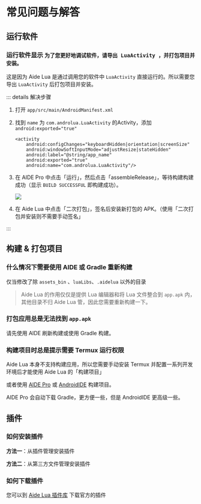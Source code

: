# 常见问题与解答

## 运行软件

### 运行软件显示 `为了您更好地调试软件，请导出 LuaActivity ，并打包项目并安装。`

这是因为 Aide Lua 是通过调用您的软件中 `LuaActivity` 直接运行的。所以需要您导出 `LuaActivity` 后打包项目并安装。

::: details 解决步骤

1. 打开 `app/src/main/AndroidManifest.xml`
2. 找到 `name` 为 `com.androlua.LuaActivity` 的Activity，添加 `android:exported="true"`
    ``` xml:no-line-numbers{5}
    <activity
        android:configChanges="keyboardHidden|orientation|screenSize"
        android:windowSoftInputMode="adjustResize|stateHidden"
        android:label="@string/app_name"
        android:exported="true"
        android:name="com.androlua.LuaActivity"/>
    ```
3. 在 AIDE Pro 中点击「运行」，然后点击「assembleRelease」，等待构建构建成功（显示 `BUILD SUCCESSFUL` 即构建成功）。

    ![](/images/guide/aide/assemble_release.jpg)

4. 在 Aide Lua 中点击「二次打包」，签名后安装新打包的 APK。（使用「二次打包并安装则不需要手动签名」

:::

## 构建 & 打包项目

### 什么情况下需要使用 AIDE 或 Gradle 重新构建

仅当修改了除 `assets_bin` 、`luaLibs`、`.aidelua` 以外的目录

> Aide Lua 的作用仅仅是提供 Lua 编辑器和将 Lua 文件整合到 `app.apk` 内，其他目录不归 Aide Lua 管，因此您需要重新构建一下。

### 打包应用总是无法找到 `app.apk`

请先使用 AIDE 刷新构建或使用 Gradle 构建。

### 构建项目时总是提示需要 Termux 运行权限

Aide Lua 本身不支持构建应用，所以您需要手动安装 Termux 并配置一系列开发环境后才能使用 Aide Lua 的「构建项目」

或者使用 [AIDE Pro](https://www.aidepro.top/) 或 [AndroidIDE](https://androidide.com/) 构建项目。

AIDE Pro 会自动下载 Gradle，更方便一些，但是 AndroidIDE 更高级一些。

## 插件

### 如何安装插件

__方法一__：从插件管理安装插件

__方法二__：从第三方文件管理安装插件

### 如何下载插件

您可以到 [Aide Lua 插件库](https://aidelua.github.io/plugins.html) 下载官方的插件
